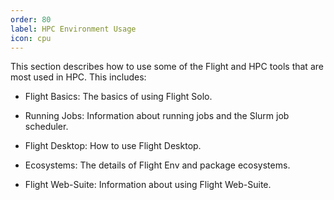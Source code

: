 ```yaml
---
order: 80
label: HPC Environment Usage
icon: cpu
---
```


This section describes how to use some of the Flight and HPC tools that are most used in HPC. This includes:

- Flight Basics: The basics of using Flight Solo.

- Running Jobs: Information about running jobs and the Slurm job scheduler.

- Flight Desktop: How to use Flight Desktop.

- Ecosystems: The details of Flight Env and package ecosystems.

- Flight Web-Suite: Information about using Flight Web-Suite.

